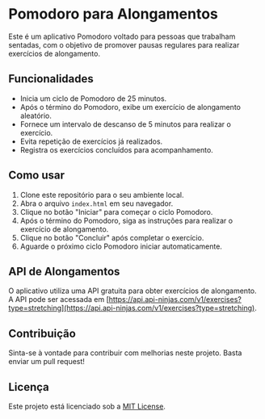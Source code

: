 # Pomodoro para Alongamentos

Este é um aplicativo Pomodoro voltado para pessoas que trabalham sentadas, com o objetivo de promover pausas regulares para realizar exercícios de alongamento.

## Funcionalidades

- Inicia um ciclo de Pomodoro de 25 minutos.
- Após o término do Pomodoro, exibe um exercício de alongamento aleatório.
- Fornece um intervalo de descanso de 5 minutos para realizar o exercício.
- Evita repetição de exercícios já realizados.
- Registra os exercícios concluídos para acompanhamento.

## Como usar

1. Clone este repositório para o seu ambiente local.
2. Abra o arquivo `index.html` em seu navegador.
3. Clique no botão "Iniciar" para começar o ciclo Pomodoro.
4. Após o término do Pomodoro, siga as instruções para realizar o exercício de alongamento.
5. Clique no botão "Concluir" após completar o exercício.
6. Aguarde o próximo ciclo Pomodoro iniciar automaticamente.

## API de Alongamentos

O aplicativo utiliza uma API gratuita para obter exercícios de alongamento. A API pode ser acessada em [https://api.api-ninjas.com/v1/exercises?type=stretching](https://api.api-ninjas.com/v1/exercises?type=stretching).

## Contribuição

Sinta-se à vontade para contribuir com melhorias neste projeto. Basta enviar um pull request!

## Licença

Este projeto está licenciado sob a [MIT License](https://opensource.org/licenses/MIT).
